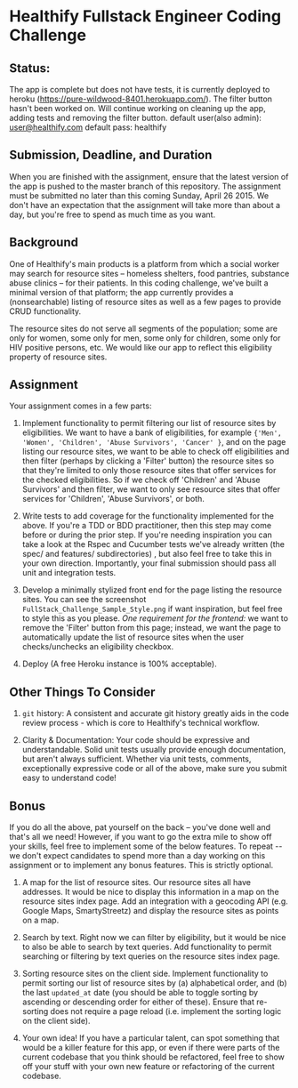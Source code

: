 Healthify Fullstack Engineer Coding Challenge
=============================================
## Status:
The app is complete but does not have tests, it is currently deployed to heroku (https://pure-wildwood-8401.herokuapp.com/). The filter button hasn't been worked on. Will continue working on cleaning up the app, adding tests and removing the filter button.
default user(also admin): user@healthify.com
default pass: healthify

## Submission, Deadline, and Duration
When you are finished with the assignment, ensure that the latest version of the app is pushed to the master branch of this repository. The assignment must be submitted no later than this coming Sunday, April 26 2015.  We don't have an expectation that the assignment will take more than about a day, but you're free to spend as much time as you want.

## Background
One of Healthify's main products is a platform from which
a social worker may search for resource sites – homeless shelters, food pantries,
substance abuse clinics – for their patients. In this coding challenge, we've built
a minimal version of that platform; the app currently provides a (nonsearchable)
listing of resource sites as well as a few pages to provide CRUD functionality.

The resource sites do not serve all segments of the population; some are only for women,
some only for men, some only for children, some only for HIV positive persons, etc.
We would like our app to reflect this eligibility property of resource sites.

## Assignment
Your assignment comes in a few parts:

1. Implement functionality to permit filtering our list of resource sites by eligibilities.
We want to have a bank of eligibilities, for example `{'Men', 'Women', 'Children', 'Abuse Survivors', 'Cancer' }`, and on the page listing our resource sites, we want to be able to check off eligibilities and then filter (perhaps by clicking a 'Filter' button) the resource sites so that they're limited
to only those resource sites that offer services for the checked eligibilities. So if
we check off 'Children' and 'Abuse Survivors' and then filter, we want to only see resource
sites that offer services for 'Children', 'Abuse Survivors', or both.

2. Write tests to add coverage for the functionality implemented for the above. If
you're a TDD or BDD practitioner, then this step may come before or during the
prior step. If you're needing inspiration you can take a look at the Rspec and Cucumber tests we've
already written (the spec/ and features/ subdirectories) , but also feel free to take this in your own direction.
Importantly, your final submission should pass all unit and integration tests.

3. Develop a minimally stylized front end for the page listing the resource sites. You
can see the screenshot `FullStack_Challenge_Sample_Style.png` if want inspiration, but feel free
to style this as you please. *One requirement for the frontend:* we want to remove the
'Filter' button from this page; instead, we want the page to automatically update
the list of resource sites when the user checks/unchecks an eligibility checkbox.

4. Deploy (A free Heroku instance is 100% acceptable).

## Other Things To Consider
1. `git` history: A consistent and accurate git history greatly aids in the code review process - which is core to Healthify's technical workflow.

2. Clarity & Documentation: Your code should be expressive and understandable. Solid unit tests usually provide enough documentation, but aren't always sufficient. Whether via unit tests, comments, exceptionally expressive code or all of the above, make sure you submit easy to understand code!



## Bonus
If you do all the above, pat yourself on the back – you've done well and that's all we need!
However, if you want to go the extra mile to show off your skills, feel free to implement some of the below features.
To repeat -- we don't expect candidates to spend more than a day working on this assignment or to implement any bonus features.
This is strictly optional.

1. A map for the list of resource sites. Our resource sites all have addresses. It would be nice to display this information
in a map on the resource sites index page. Add an integration with a geocoding API (e.g. Google Maps, SmartyStreetz) and display the resource sites as points on a map.

2. Search by text. Right now we can filter by eligibility, but it would be nice to also be able to search by text queries.
Add functionality to permit searching or filtering by text queries on the resource sites index page.

3. Sorting resource sites on the client side. Implement functionality to permit sorting our list of resource
sites by (a) alphabetical order, and (b) the last `updated_at` date (you should be able to toggle sorting by ascending or
descending order for either of these). Ensure that re-sorting does not require a page reload (i.e. implement the
sorting logic on the client side).

4. Your own idea! If you have a particular talent, can spot something that would be a killer feature for this
app, or even if there were parts of the current codebase that you think should be refactored, feel free to
show off your stuff with your own new feature or refactoring of the current codebase.

